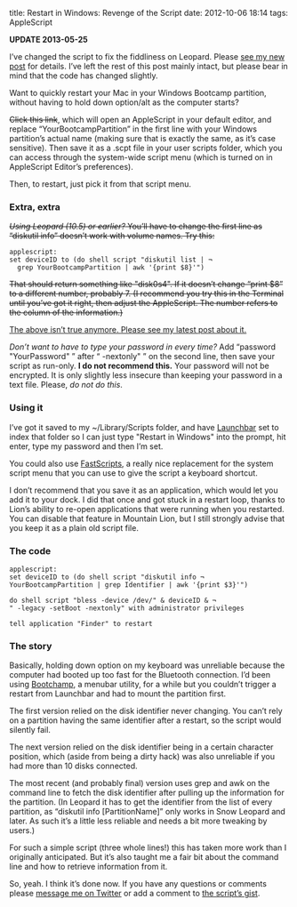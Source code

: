 title: Restart in Windows: Revenge of the Script
date: 2012-10-06 18:14
tags: AppleScript

<div class="flag">
<strong>UPDATE 2013-05-25</strong>
<p>I’ve changed the script to fix the fiddliness on Leopard. Please <a href="/2013/05/restart-in-windows-the-script-strikes-back/">see my new post</a> for details. I’ve left the rest of this post mainly intact, but please bear in mind that the code has changed slightly.</p>
</div>

Want to quickly restart your Mac in your Windows Bootcamp partition, without having to hold down option/alt as the computer starts?

<del>Click this link</del>, which will open an AppleScript in your default editor, and replace “YourBootcampPartition” in the first line with your Windows partition’s actual name (making sure that is exactly the same, as it’s case sensitive). Then save it as a .scpt file in your user scripts folder, which you can access through the system-wide script menu (which is turned on in AppleScript Editor’s preferences).

Then, to restart, just pick it from that script menu.

### Extra, extra

<del>*Using Leopard (10.5) or earlier?* You’ll have to change the first line as “diskutil info” doesn’t work with volume names. Try this:</del>

    applescript:
    set deviceID to (do shell script "diskutil list | ¬
      grep YourBootcampPartition | awk '{print $8}'")

<del>That should return something like "disk0s4". If it doesn’t change “print $8” to a different number, probably 7. (I recommend you try this in the Terminal until you’ve got it right, then adjust the AppleScript. The number refers to the column of the information.)</del>

<ins>The above isn’t true anymore. <a href="/2013/05/restart-in-windows-the-script-strikes-back/">Please see my latest post about it.</a></ins>

*Don’t want to have to type your password in every time?* Add “password "YourPassword" ” after “ -nextonly" ” on the second line, then save your script as run-only. **I do not recommend this.** Your password will not be encrypted. It is only slightly less insecure than keeping your password in a text file. Please, *do not do this*.

### Using it

I’ve got it saved to my ~/Library/Scripts folder, and have [Launchbar][lb] set to index that folder so I can just type "Restart in Windows" into the prompt, hit enter, type my password and then I’m set.

You could also use [FastScripts][fs], a really nice replacement for the system script menu that you can use to give the script a keyboard shortcut.

I don’t recommend that you save it as an application, which would let you add it to your dock. I did that once and got stuck in a restart loop, thanks to Lion’s ability to re-open applications that were running when you restarted. You can disable that feature in Mountain Lion, but I still strongly advise that you keep it as a plain old script file.

[fs]:   http://www.red-sweater.com/fastscripts/
[lb]:   http://www.obdev.at/products/launchbar/index.html

### The code

    applescript:
    set deviceID to (do shell script "diskutil info ¬
    YourBootcampPartition | grep Identifier | awk '{print $3}'")

    do shell script "bless -device /dev/" & deviceID & ¬
    " -legacy -setBoot -nextonly" with administrator privileges

    tell application "Finder" to restart


### The story

Basically, holding down option on my keyboard was unreliable because the computer had booted up too fast for the Bluetooth connection. I’d been using [Bootchamp][], a menubar utility, for a while but you couldn’t trigger a restart from Launchbar and had to mount the partition first.

[Bootchamp]:    http://www.kainjow.com

The first version relied on the disk identifier never changing. You can’t rely on a partition having the same identifier after a restart, so the script would silently fail.

The next version relied on the disk identifier being in a certain character position, which (aside from being a dirty hack) was also unreliable if you had more than 10 disks connected.

The most recent (and probably final) version uses grep and awk on the command line to fetch the disk identifier after pulling up the information for the partition. (In Leopard it has to get the identifier from the list of every partition, as “diskutil info [PartitionName]” only works in Snow Leopard and later. As such it’s a little less reliable and needs a bit more tweaking by users.)

For such a simple script (three whole lines!) this has taken more work than I originally anticipated. But it’s also taught me a fair bit about the command line and how to retrieve information from it.

So, yeah. I think it’s done now. If you have any questions or comments please [message me on Twitter][tw] or add a comment to [the script’s gist][gist].

[tw]:   http://www.twitter.com/robjwells
[gist]: https://gist.github.com/3681949
